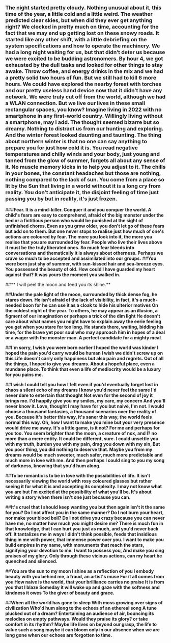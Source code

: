 ### The night started pretty cloudy. Nothing unusual about it, this time of the year, a little cold and a little weird. The weather predicted clear skies, but when did they ever get anything right? We clocked in pretty much on time, accounting for the fact that we may end up getting lost on these snowy roads. It started like any other shift, with a little debriefing on the system specifications and how to operate the machinery. We had a long night waiting for us, but that didn’t deter us because we were excited to be budding astronomers. By hour 4, we got exhausted by the dull tasks and looked for other things to stay awake. Throw coffee, and energy drinks in the mix and we had a pretty solid two hours of fun. But we still had to kill 6 more hours. We could have explored the nearby forest with torches and our pretty useless hand device now that it didn’t have any network. We were truly cut off from the world, although we had a WLAN connection. But we live our lives in these small rectangular spaces, you know? Imagine living in 2022 with no smartphone in any first-world country. Willingly living without a smartphone, may I add. The thought seemed bizarre but so dreamy. Nothing to distract us from our hunting and exploring. And the winter forest looked daunting and taunting. The thing about northern winter is that no one can say anything to prepare you for just how cold it is. You read negative temperatures and chilly winds and your body, just young and tanned from the glow of summer, forgets all about any sense of it. No muscle memory kicks in to help you adjust to it. The chills in your bones, the constant headaches but those are nothing, nothing compared to the lack of sun. You come from a place so lit by the Sun that living in a world without it is a long cry from reality. You don’t anticipate it, the disjoint feeling of time just passing you by but in reality, it's just frozen.

###**Fear. It is a mind-killer. Conquer it and you conquer the world. A child's fears are easy to comprehend, afraid of the big monster under the bed or a fictitious person who would be punished at the sight of unfinished chores. Even as you grow older, you don't let go of these fears but add on to them. But one never stops to realise just how much of one's actions are coloured by fear. The more you look into it, the more you realise that you are surrounded by fear. People who live their lives above it must be the truly liberated ones. So much fear bleeds into conversations and thematically it is always about otherness. Perhaps we crave so much to be accepted and assimilated into our groups.**
##**You were born just shy of summer, with sun-kissed hair and sea-breeze eyes. You possessed the beauty of old. How could I have guarded my heart against that? It was yours the moment you walked in.**

##** I will peel the moon and feed you its shine.**

##**Under the pale light of the moon, surrounded by thick dense fog, 
he stares down.
He isn't afraid of the lack of visibility, 
in fact, it's a much-needed boon 
for he can use it as a cloak to hide his ulterior motives
On the coldest night of the year.
To others, he may appear as an illusion,
a figment of our imagination 
or perhaps a trick of the dim light 
He doesn't care about what names you might have 
to explain away the eerie feeling you get when you stare for too long.
He stands there, waiting, bidding his time,
for the brave yet poor soul who may approach him
in hopes of a deal or a wager with the monster man.
A perfect candidate for a mighty meal**.

##**I'm sorry, I wish you were born earlier
I hoped the world was kinder
I hoped the pain you'd carry would be human
I wish we didn't screw up on this 
Life doesn't carry only happiness but also pain and regrets. Out of all the things, I hoped to give you dreams.
About a hopeful place, even a mundane place. 
To think that even a life of mediocrity would be a luxury for you pains me.**

##**I wish I could tell you how I felt
even if you'd eventually forget
lost in chaos 
a silent echo of my dreams
I know you'd never feel the same
I'd never dare to entertain that thought 
Not even for the second of joy it brings me.
I'd happily give you my smiles, my care, my concern
And you'll never know it.
Love, thought I may have for you
but naivè, I'm not.
I would choose a thousand fantasies, a thousand scenarios over the reality of you.
Because it's better this way,
it's saner this way,
the world feels normal this way.
Oh, how I want to make you mine
but your very presence would drive me away.
It's a little game, is it not?
For me and perhaps for you too.
You seem brighter than the moon,
a creature of nox,
and I? no more than a mere entity.
It could be different, sure.
I could unsettle you with my truth,
burden you with my pain,
drag you down with my sin,
But you poor thing, you did nothing to deserve that.
Maybe you from my dreams would be much sweeter, much safer, much more predictable and much more in love with me.
And then perhaps I could sing to you
my song of darkness,
knowing that you'd hum along.**

##**To be romantic is to be in love with the  possibilities of life. It isn't necessarily viewing the world with rosy coloured glasses but rather seeing it for what it is and accepting its complexity. I may not know what you are but I'm excited at the possibility of what you'll be. It's about writing a story when there isn't one just because you can.**

##**It's cruel that I should keep wanting you 
but then again isn't it the same for you?
Do I not affect you in the same manner?
Do I not burn your heart, nor make your blood boil?
Do I not drive you crazy because you can never have me, no matter how much you might desire me?
There is much fun in that knowledge,
that I can hurt you just as much,
and you'd never back off.
It tantalizes me in ways I didn't think possible, feeds that insidious thing in me with power,
that immense power over you.
I want to make you build empires in my name,
with monuments that reach the stars, signifying your devotion to me.
I want to possess you,
 And make you sing praises of my glory.
Only through these vicious actions,
can my heart be quenched and silenced.**

##**You are the sun to my moon
I shine as a reflection of you
I embody beauty with you behind me,
a fraud, an artist's muse
For it all comes from you
How naive is the world,
that your brilliance carries no praise
It is from you that I blaze
Someday it will wake up and gaze
with the softness and kindness it owes
To the giver of beauty and grace.**

##**When all the world has gone to sleep
With moss growing over signs of civilization
Who'd hum along to the echoes 
of an ethereal song 
A tune plucked out of a dream?
Entertaining an audience of air,
bouncing its melodies on empty pathways.
Would they praise its glory?
or take comfort in its rhythm? 
Maybe life lives on beyond our grasp, the life to value such a song
maybe it can bloom only in our absence when we are long gone
when our echoes are forgotten to time.**



